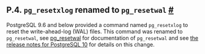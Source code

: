 ## P.4. `pg_resetxlog` renamed to `pg_resetwal` [#](#APP-PGRESETXLOG)

PostgreSQL 9.6 and below provided a command named `pg_resetxlog` to reset the write-ahead-log (WAL) files. This command was renamed to `pg_resetwal`, see [pg\_resetwal](app-pgresetwal.html "pg_resetwal") for documentation of `pg_resetwal` and see [the release notes for PostgreSQL 10](release-prior.html "E.2. Prior Releases") for details on this change.